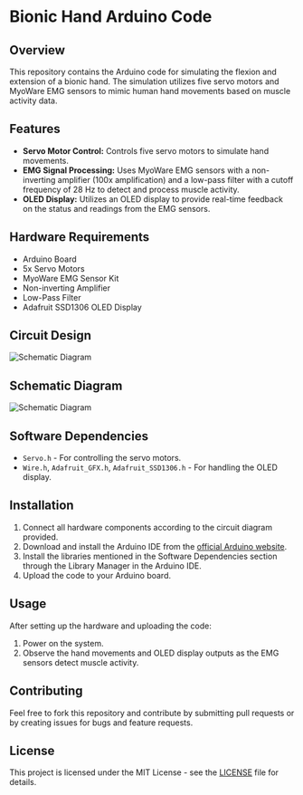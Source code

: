 # Bionic Hand Arduino Code

## Overview
This repository contains the Arduino code for simulating the flexion and extension of a bionic hand. The simulation utilizes five servo motors and MyoWare EMG sensors to mimic human hand movements based on muscle activity data.

## Features
- **Servo Motor Control:** Controls five servo motors to simulate hand movements.
- **EMG Signal Processing:** Uses MyoWare EMG sensors with a non-inverting amplifier (100x amplification) and a low-pass filter with a cutoff frequency of 28 Hz to detect and process muscle activity.
- **OLED Display:** Utilizes an OLED display to provide real-time feedback on the status and readings from the EMG sensors.

## Hardware Requirements
- Arduino Board
- 5x Servo Motors
- MyoWare EMG Sensor Kit
- Non-inverting Amplifier
- Low-Pass Filter
- Adafruit SSD1306 OLED Display

## Circuit Design
![Schematic Diagram](link-to-schematic-image)

## Schematic Diagram
![Schematic Diagram](link-to-schematic-image)

## Software Dependencies
- `Servo.h` - For controlling the servo motors.
- `Wire.h`, `Adafruit_GFX.h`, `Adafruit_SSD1306.h` - For handling the OLED display.

## Installation
1. Connect all hardware components according to the circuit diagram provided.
2. Download and install the Arduino IDE from the [official Arduino website](https://www.arduino.cc/en/software).
3. Install the libraries mentioned in the Software Dependencies section through the Library Manager in the Arduino IDE.
4. Upload the code to your Arduino board.

## Usage
After setting up the hardware and uploading the code:
1. Power on the system.
2. Observe the hand movements and OLED display outputs as the EMG sensors detect muscle activity.

## Contributing
Feel free to fork this repository and contribute by submitting pull requests or by creating issues for bugs and feature requests.

## License
This project is licensed under the MIT License - see the [LICENSE](LICENSE.md) file for details.
